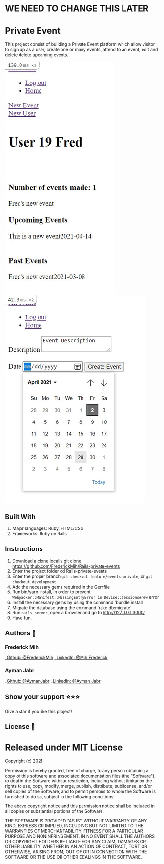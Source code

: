 # WE NEED TO CHANGE THIS LATER

# Private Event
 This project consist of building a Private Event platform which allow visitor to sign up as a user, create one or many events, attend to
 an event, edit and delete delete upcoming events.


![Screenshot1](./app/assets/images/screenshot.JPG)
![Screenshot1](./app/assets/images/screenshot2.JPG)

## Built With
1. Major languages: Ruby, HTML/CSS
2. Frameworks: Ruby on Rails

## Instructions
1. Download a clone locally git clone https://github.com/FrederickMih/Rails-private-events
2. Enter the project folder cd Rails-private-events
3. Enter the proper branch `git checkout feature/events-private`, or `git checkout development`
4. Add the necessary gems required in the Gemfile
5. Run bin/yarn install, in order to prevent `Webpacker::Manifest::MissingEntryError in Devise::Sessions#new` error
6. Install the necessary gems by using the command 'bundle install'
7. Migrate the database using the command 'rake db:migrate'
8. Run `rails server`, open a browser and go to http://127.0.0.1:3000/
9. Have fun.

## Authors :bust_in_silhouette:
### Frederick Mih
\_[Github: @FrederickMih](https://github.com/FrederickMih)
\_[LinkedIn: @Mih Frederick](https://www.linkedin.com/in/frederick-mih/)
### Ayman Jabr
\_[Github: @AymanJabr](https://github.com/AymanJabr/)
\_[LinkedIn: @Ayman Jabr](https://www.linkedin.com/in/ayman-jabr/)
## Show your support :star:️:star:️:star:️
Give a star if you like this project!
## License :memo:
# Released under MIT License

Copyright (c) 2021.

Permission is hereby granted, free of charge, to any person obtaining a copy of this software and associated documentation files (the "Software"), to deal in the Software without restriction, including without limitation the rights to use, copy, modify, merge, publish, distribute, sublicense, and/or sell copies of the Software, and to permit persons to whom the Software is furnished to do so, subject to the following conditions:

The above copyright notice and this permission notice shall be included in all copies or substantial portions of the Software.

THE SOFTWARE IS PROVIDED "AS IS", WITHOUT WARRANTY OF ANY KIND, EXPRESS OR IMPLIED, INCLUDING BUT NOT LIMITED TO THE WARRANTIES OF MERCHANTABILITY, FITNESS FOR A PARTICULAR PURPOSE AND NONINFRINGEMENT. IN NO EVENT SHALL THE AUTHORS OR COPYRIGHT HOLDERS BE LIABLE FOR ANY CLAIM, DAMAGES OR OTHER LIABILITY, WHETHER IN AN ACTION OF CONTRACT, TORT OR OTHERWISE, ARISING FROM, OUT OF OR IN CONNECTION WITH THE SOFTWARE OR THE USE OR OTHER DEALINGS IN THE SOFTWARE.